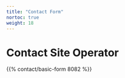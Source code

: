 ```yaml
---
title: "Contact Form"
nortoc: true
weight: 18
---
```

# Contact Site Operator

{{% contact/basic-form 8082 %}}
